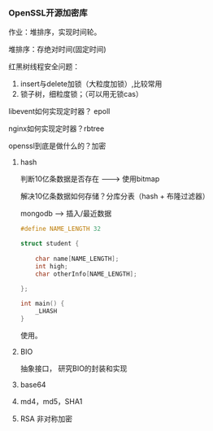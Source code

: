 ### OpenSSL开源加密库

作业：堆排序，实现时间轮。

堆排序：存绝对时间(固定时间)

红黑树线程安全问题：

1. insert与delete加锁（大粒度加锁）,比较常用
2. 锁子树，细粒度锁；（可以用无锁cas）

libevent如何实现定时器？ epoll

nginx如何实现定时器？rbtree



openssl到底是做什么的？加密

1. hash

   判断10亿条数据是否存在 ---> 使用bitmap

   解决10亿条数据如何存储？分库分表（hash + 布隆过滤器）

   mongodb --> 插入/最近数据

   ```c
   #define NAME_LENGTH 32
   
   struct student {
   	
       char name[NAME_LENGTH];
       int high;
       char otherInfo[NAME_LENGTH];
       
   };
   
   int main() {
       _LHASH
   }
   ```

   使用。

   

2. BIO

   抽象接口， 研究BIO的封装和实现

3. base64

4. md4，md5，SHA1

5. RSA 非对称加密





